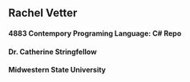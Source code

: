 ## Rachel Vetter
#### 4883 Contempory Programing Language: C# Repo
#### Dr. Catherine Stringfellow
#### Midwestern State University
